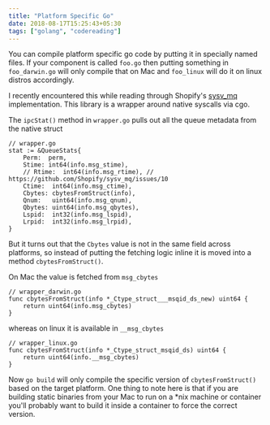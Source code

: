 ```yaml
---
title: "Platform Specific Go"
date: 2018-08-17T15:25:43+05:30
tags: ["golang", "codereading"]
---
```


You can compile platform specific go code by putting it in specially named files. If your component is called `foo.go` then putting something in `foo_darwin.go` will only compile that on Mac and `foo_linux` will do it on linux distros accordingly.

I recently encountered this while reading through Shopify's [sysv_mq](https://github.com/Shopify/sysv_mq/blob/master/wrapper.go#L154) implementation. This library is a wrapper around native syscalls via cgo.

The `ipcStat()` method in `wrapper.go` pulls out all the queue metadata from the native struct

```golang
// wrapper.go
stat := &QueueStats{
	Perm:  perm,
	Stime: int64(info.msg_stime),
	// Rtime:  int64(info.msg_rtime), // https://github.com/Shopify/sysv_mq/issues/10
	Ctime:  int64(info.msg_ctime),
	Cbytes: cbytesFromStruct(info),
	Qnum:   uint64(info.msg_qnum),
	Qbytes: uint64(info.msg_qbytes),
	Lspid:  int32(info.msg_lspid),
	Lrpid:  int32(info.msg_lrpid),
}
```

But it turns out that the `Cbytes` value is not in the same field across platforms, so instead of putting the fetching logic inline it is moved into a method `cbytesFromStruct()`.

On Mac the value is fetched from `msg_cbytes`

```golang
// wrapper_darwin.go
func cbytesFromStruct(info *_Ctype_struct___msqid_ds_new) uint64 {
	return uint64(info.msg_cbytes)
}
```

whereas on linux it is available in `__msg_cbytes`

```golang
// wrapper_linux.go
func cbytesFromStruct(info *_Ctype_struct_msqid_ds) uint64 {
	return uint64(info.__msg_cbytes)
}
```

Now `go build` will only compile the specific version of `cbytesFromStruct()` based on the target platform. One thing to note here is that if you are building static binaries from your Mac to run on a \*nix machine or container you'll probably want to build it inside a container to force the correct version.

<!--more-->
